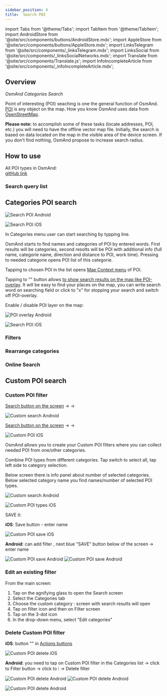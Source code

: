 ```yaml
---
sidebar_position: 4
title:  Search POI
---
```


import Tabs from '@theme/Tabs';
import TabItem from '@theme/TabItem';
import AndroidStore from '@site/src/components/buttons/AndroidStore.mdx';
import AppleStore from '@site/src/components/buttons/AppleStore.mdx';
import LinksTelegram from '@site/src/components/_linksTelegram.mdx';
import LinksSocial from '@site/src/components/_linksSocialNetworks.mdx';
import Translate from '@site/src/components/Translate.js';
import InfoIncompleteArticle from '@site/src/components/_infoIncompleteArticle.mdx';

<InfoIncompleteArticle/>

## Overview 

*OsmAnd Categories Search*  

Point of interesting (POI) seaching is one the general function of OsmAnd. [POI](https://wiki.openstreetmap.org/wiki/Points_of_interest) is any object on the map. How you know OsmAnd uses data from [OpenStreetMap](http://openstreetmap.org/).

**Please note:** to accomplish some of these tasks (locate addresses, POI, etc.) you will need to have the offline vector map file. Initially, the search is based on data located on the map in the visible area of the device screen. If you don't find nothing, OsmAnd propose to increase search radius.


## How to use

All POI types in OsmAnd:  
[gitHub link](https://github.com/osmandapp/OsmAnd-resources/blob/dd575efb5aa4ec7e359bb50e8dc6de7c358ff258/poi/poi_types.xml)  

### Search query list


## Categories POI search

<Tabs groupId="operating-systems">

<TabItem value="android" label="Android">

![Search POI Android](@site/static/img/search/poi_search_android.png)

</TabItem>

<TabItem value="ios" label="iOS">

![Search POI iOS](@site/static/img/search/poi_search_ios.png)

</TabItem>

</Tabs>

In Categories menu user can start searching by typping line.

OsmAnd starts to find names and categories of POI by entered words. First results will be categories, second resolts will be POI with additional info (full name, categorie name, direction and distance to POI, work time). Pressing to needed categorie opens POI list of this categorie. 

Tapping to chosen POI in the list opens [Map Context menu](../map/map-context-menu.md#select-an-object-short-tap) of POI.

Tapping to "<Translate android="true" ids="shared_string_show_on_map"/>" button allows [to show search results on the map like POI-overlay](../map/point-layers-on-map.md#points-of-interest-poi). It will be easy to find your places on the map, you can write search word on searching field or click to "x" for stopping your search and switch off POI-overlay. 

Enable / disable POI layer on the map:

<Tabs groupId="operating-systems">

<TabItem value="android" label="Android">

*<Translate android="true" ids="shared_string_menu,configure_map,layer_poi"/>*

![POI overlay Android](@site/static/img/search/poi_overlay_android.png)

</TabItem>

<TabItem value="ios" label="iOS">

*<Translate ios="true" ids="shared_string_menu,configure_map,poi_overlay"/>*  

![Search POI iOS](@site/static/img/search/poi_overlay_ios.png)

</TabItem>

</Tabs>


### Filters

### Rearrange categories

### Online Search


## Custom POI search

### Custom POI filter

<Tabs groupId="operating-systems">

<TabItem value="android" label="Android">

[Search button on the screen](../widgets/map-buttons.md#search) -> <Translate android="true" ids="search_categories"/> -> <Translate android="true" ids="custom_search"/>

![Custom search Android](@site/static/img/search/search_custom_filter_andr.png) 

</TabItem>

<TabItem value="ios" label="iOS">

[Search button on the screen](../widgets/map-buttons.md#search) -> <Translate android="true" ids="search_categories"/> -> <Translate ios="true" ids="add_custom_category"/>

![Custom POI iOS](@site/static/img/search/custom_poi_ios.png)

</TabItem>

</Tabs>

OsmAnd allows you to create your Custom POI filters where you can collect needed POI from one/other categories.

Combine POI types from different categories. Tap switch to select all, tap left side to category selection. 

Below screen there is info panel about number of selected categories. Below selected category name you find names/number of selected POI types.

<Tabs groupId="operating-systems">

<TabItem value="android" label="Android">

![Custom search Android](@site/static/img/search/search_custom_filter_second_andr.png) 

</TabItem>

<TabItem value="ios" label="iOS">

![Custom POI types iOS](@site/static/img/search/custom_poi_types_ios.png)

</TabItem>

</Tabs>


SAVE it:
 
**iOS**: Save button - enter name

![Custom POI save iOS](@site/static/img/search/custom_poi_save_ios.png)


**Android**: can add filter , next blue "SAVE" button below of the screen -> enter name

![Custom POI save Android](@site/static/img/search/custom_poi_save_android.png) ![Custom POI save Android](@site/static/img/search/custom_poi_save_1_android.png)


### Edit an existing filter

From the main screen:
1. Tap on the agnifying glass to open the Search screen
2. Select the Categories tab
3. Choose the custom category : screen with search results will open
4. Tap on filter icon and then on Filter screen
5. Tap on the 3-dot icon
6. In the drop-down menu, select "Edit categories"


### Delete Custom POI filter

**iOS**: button "<Translate ios="true" ids="delete_custom_categories"/>" in [Actions buttons](../search/search-poi#how-to-use)

![Custom POI delete iOS](@site/static/img/search/custom_poi_delete_ios.png)

**Android**: you need to tap on Custom POI filter in the Categories list -> click to Filter button -> click to &#8285; -> Delete filter

![Custom POI delete Android](@site/static/img/search/custom_poi_delete_android.png) ![Custom POI delete Android](@site/static/img/search/custom_poi_delete_1_android.png)

![Custom POI delete Android](@site/static/img/search/custom_poi_delete_2_android.png)

